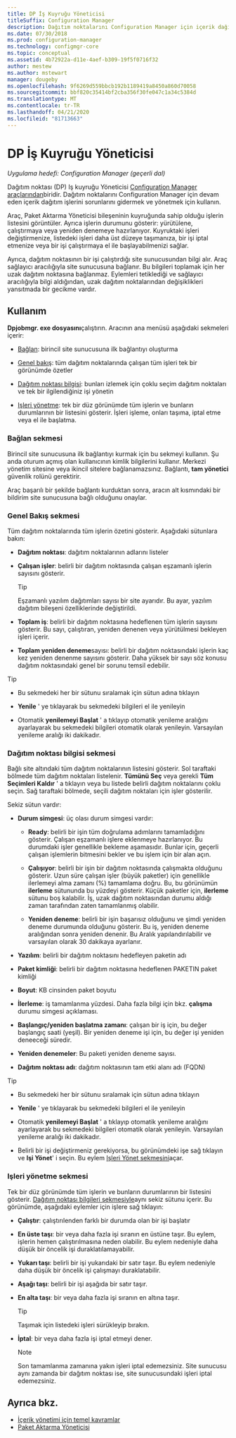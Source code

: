 ```yaml
---
title: DP İş Kuyruğu Yöneticisi
titleSuffix: Configuration Manager
description: Dağıtım noktalarını Configuration Manager için içerik dağıtım işlerini sorunlarını gidermek ve yönetmek için DP Iş kuyruğu yöneticisini kullanın.
ms.date: 07/30/2018
ms.prod: configuration-manager
ms.technology: configmgr-core
ms.topic: conceptual
ms.assetid: 4b72922a-d11e-4aef-b309-19f5f0716f32
author: mestew
ms.author: mstewart
manager: dougeby
ms.openlocfilehash: 9f6269d559bbcb192b1189419a8450a860d70058
ms.sourcegitcommit: bbf820c35414bf2cba356f30fe047c1a34c5384d
ms.translationtype: MT
ms.contentlocale: tr-TR
ms.lasthandoff: 04/21/2020
ms.locfileid: "81713663"
---
```

# <a name="dp-job-queue-manager"></a>DP İş Kuyruğu Yöneticisi

*Uygulama hedefi: Configuration Manager (geçerli dal)*

Dağıtım noktası (DP) Iş kuyruğu Yöneticisi [Configuration Manager araçlarından](tools.md)biridir. Dağıtım noktalarını Configuration Manager için devam eden içerik dağıtım işlerini sorunlarını gidermek ve yönetmek için kullanın. 

Araç, Paket Aktarma Yöneticisi bileşeninin kuyruğunda sahip olduğu işlerin listesini görüntüler. Ayrıca işlerin durumunu gösterir: yürütülene, çalıştırmaya veya yeniden denemeye hazırlanıyor. Kuyruktaki işleri değiştirmenize, listedeki işleri daha üst düzeye taşımanıza, bir işi iptal etmenize veya bir işi çalıştırmaya el ile başlayabilmenizi sağlar.

Ayrıca, dağıtım noktasının bir işi çalıştırdığı site sunucusundan bilgi alır. Araç sağlayıcı aracılığıyla site sunucusuna bağlanır. Bu bilgileri toplamak için her uzak dağıtım noktasına bağlanmaz. Eylemleri tetiklediği ve sağlayıcı aracılığıyla bilgi aldığından, uzak dağıtım noktalarından değişiklikleri yansıtmada bir gecikme vardır.



## <a name="usage"></a>Kullanım

**Dpjobmgr. exe dosyasını**çalıştırın. Aracının ana menüsü aşağıdaki sekmeleri içerir: 

- [Bağlan](#bkmk_connect): birincil site sunucusuna ilk bağlantıyı oluşturma  

- [Genel bakış](#bkmk_overview): tüm dağıtım noktalarında çalışan tüm işleri tek bir görünümde özetler  

- [Dağıtım noktası bilgisi](#bkmk_dp-info): bunları izlemek için çoklu seçim dağıtım noktaları ve tek bir ilgilendiğiniz işi yönetin  

- [Işleri yönetme](#bkmk_manage-jobs): tek bir düz görünümde tüm işlerin ve bunların durumlarının bir listesini gösterir. İşleri işleme, onları taşıma, iptal etme veya el ile başlatma.  


### <a name="connect-tab"></a><a name="bkmk_connect"></a>Bağlan sekmesi

Birincil site sunucusuna ilk bağlantıyı kurmak için bu sekmeyi kullanın. Şu anda oturum açmış olan kullanıcının kimlik bilgilerini kullanır. Merkezi yönetim sitesine veya ikincil sitelere bağlanamazsınız. Bağlantı, **tam yönetici** güvenlik rolünü gerektirir.

Araç başarılı bir şekilde bağlantı kurduktan sonra, aracın alt kısmındaki bir bildirim site sunucusuna bağlı olduğunu onaylar. 


### <a name="overview-tab"></a><a name="bkmk_overview"></a>Genel Bakış sekmesi

Tüm dağıtım noktalarında tüm işlerin özetini gösterir. Aşağıdaki sütunlara bakın:  

- **Dağıtım noktası**: dağıtım noktalarının adlarını listeler  

- **Çalışan işler**: belirli bir dağıtım noktasında çalışan eşzamanlı işlerin sayısını gösterir.  

    > [!Tip]  
    > Eşzamanlı yazılım dağıtımları sayısı bir site ayarıdır. Bu ayar, yazılım dağıtım bileşeni özelliklerinde değiştirildi.  

- **Toplam iş**: belirli bir dağıtım noktasına hedeflenen tüm işlerin sayısını gösterir. Bu sayı, çalıştıran, yeniden denenen veya yürütülmesi bekleyen işleri içerir.  

- **Toplam yeniden deneme**sayısı: belirli bir dağıtım noktasındaki işlerin kaç kez yeniden denenme sayısını gösterir. Daha yüksek bir sayı söz konusu dağıtım noktasındaki genel bir sorunu temsil edebilir.  


> [!Tip]  
> - Bu sekmedeki her bir sütunu sıralamak için sütun adına tıklayın  
> 
> - **Yenile** ' ye tıklayarak bu sekmedeki bilgileri el ile yenileyin  
> 
> - Otomatik **yenilemeyi Başlat** ' a tıklayıp otomatik yenileme aralığını ayarlayarak bu sekmedeki bilgileri otomatik olarak yenileyin. Varsayılan yenileme aralığı iki dakikadır.  


### <a name="distribution-point-info-tab"></a><a name="bkmk_dp-info"></a>Dağıtım noktası bilgisi sekmesi

Bağlı site altındaki tüm dağıtım noktalarının listesini gösterir. Sol taraftaki bölmede tüm dağıtım noktaları listelenir. **Tümünü Seç** veya gerekli **Tüm Seçimleri Kaldır** ' a tıklayın veya bu listede belirli dağıtım noktalarını çoklu seçin. Sağ taraftaki bölmede, seçili dağıtım noktaları için işler gösterilir.

Sekiz sütun vardır:  

- **Durum simgesi**: üç olası durum simgesi vardır:  

    - **Ready**: belirli bir işin tüm doğrulama adımlarını tamamladığını gösterir. Çalışan eşzamanlı işlere eklenmeye hazırlanıyor. Bu durumdaki işler genellikle bekleme aşamasıdır. Bunlar için, geçerli çalışan işlemlerin bitmesini bekler ve bu işlem için bir alan açın.  

    - **Çalışıyor**: belirli bir işin bir dağıtım noktasında çalışmakta olduğunu gösterir. Uzun süre çalışan işler (büyük paketler) için genellikle ilerlemeyi alma zamanı (%) tamamlama doğru. Bu, bu görünümün **ilerleme** sütununda bu yüzdeyi gösterir. Küçük paketler için, **ilerleme** sütunu boş kalabilir. İş, uzak dağıtım noktasından durumu aldığı zaman tarafından zaten tamamlanmış olabilir.  

    - **Yeniden deneme**: belirli bir işin başarısız olduğunu ve şimdi yeniden deneme durumunda olduğunu gösterir. Bu iş, yeniden deneme aralığından sonra yeniden denenir. Bu Aralık yapılandırılabilir ve varsayılan olarak 30 dakikaya ayarlanır.  

- **Yazılım**: belirli bir dağıtım noktasını hedefleyen paketin adı  

- **Paket kimliği**: belirli bir dağıtım noktasına hedeflenen PAKETIN paket kimliği  

- **Boyut**: KB cinsinden paket boyutu  

- **İlerleme**: iş tamamlanma yüzdesi. Daha fazla bilgi için bkz. **çalışma** durumu simgesi açıklaması.  

- **Başlangıç/yeniden başlatma zamanı**: çalışan bir iş için, bu değer başlangıç saati (yeşil). Bir yeniden deneme işi için, bu değer işi yeniden deneeceği süredir.  

- **Yeniden denemeler**: Bu paketi yeniden deneme sayısı.  

- **Dağıtım noktası adı**: dağıtım noktasının tam etki alanı adı (FQDN)  

> [!Tip]  
> - Bu sekmedeki her bir sütunu sıralamak için sütun adına tıklayın  
> 
> - **Yenile** ' ye tıklayarak bu sekmedeki bilgileri el ile yenileyin  
> 
> - Otomatik **yenilemeyi Başlat** ' a tıklayıp otomatik yenileme aralığını ayarlayarak bu sekmedeki bilgileri otomatik olarak yenileyin. Varsayılan yenileme aralığı iki dakikadır.  
> 
> - Belirli bir işi değiştirmeniz gerekiyorsa, bu görünümdeki işe sağ tıklayın ve **Işi Yönet**' i seçin. Bu eylem [Işleri Yönet sekmesini](#bkmk_manage-jobs)açar.  


### <a name="manage-jobs-tab"></a><a name="bkmk_manage-jobs"></a>Işleri yönetme sekmesi

Tek bir düz görünümde tüm işlerin ve bunların durumlarının bir listesini gösterir. [Dağıtım noktası bilgileri sekmesiyle](#bkmk_dp-info)aynı sekiz sütunu içerir. Bu görünümde, aşağıdaki eylemler için işlere sağ tıklayın:  

- **Çalıştır**: çalıştırılenden farklı bir durumda olan bir işi başlatır  

- **En üste taşı**: bir veya daha fazla işi sıranın en üstüne taşır. Bu eylem, işlerin hemen çalıştırılmasına neden olabilir. Bu eylem nedeniyle daha düşük bir öncelik işi duraklatılamayabilir.  

- **Yukarı taşı**: belirli bir işi yukarıdaki bir satır taşır. Bu eylem nedeniyle daha düşük bir öncelik işi çalışmayı duraklatabilir.  

- **Aşağı taşı**: belirli bir işi aşağıda bir satır taşır.  

- **En alta taşı**: bir veya daha fazla işi sıranın en altına taşır.  

    > [!Tip]  
    > Taşımak için listedeki işleri sürükleyip bırakın.  

- **İptal**: bir veya daha fazla işi iptal etmeyi dener.  

    > [!Note]  
    > Son tamamlanma zamanına yakın işleri iptal edemezsiniz. Site sunucusu aynı zamanda bir dağıtım noktası ise, site sunucusundaki işleri iptal edemezsiniz.  



## <a name="see-also"></a>Ayrıca bkz.

- [İçerik yönetimi için temel kavramlar](../plan-design/hierarchy/fundamental-concepts-for-content-management.md)
- [Paket Aktarma Yöneticisi](../plan-design/hierarchy/package-transfer-manager.md)
